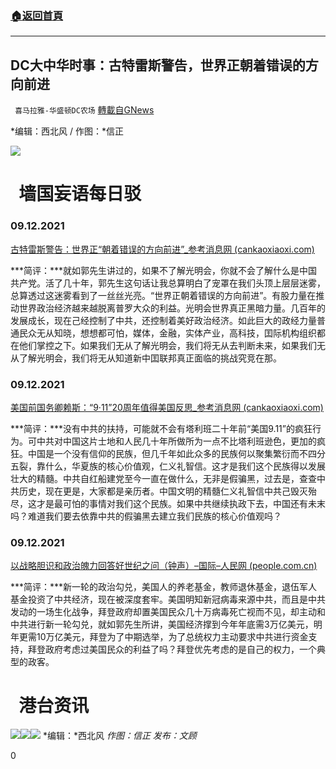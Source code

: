 ###  [:house:返回首頁](https://github.com/ourhimalayas/txt)
---


## DC大中华时事：古特雷斯警告，世界正朝着错误的方向前进
` 喜马拉雅-华盛顿DC农场` [轉載自GNews](https://gnews.org/zh-hans/1527517/)

*编辑：西北风 / 作图：*信正

![](http://himalayawashingtondc.org/wp-content/uploads/2021/08/ScreenShot-2021-08-01-at-17.25.09@2x.png)

#   墙国妄语每日驳

### **0**9.12.2021

[古特雷斯警告：世界正“朝着错误的方向前进”\_参考消息网 (cankaoxiaoxi.com)](http://m.cankaoxiaoxi.com/world/20210911/2453622.shtml)

***简评：***就如郭先生讲过的，如果不了解光明会，你就不会了解什么是中国共产党。活了几十年，郭先生这句话让我总算明白了宠罩在我们头顶上层层迷雾，总算透过这迷雾看到了一丝丝光亮。“世界正朝着错误的方向前进”。有股力量在推动世界政治经济越来越脱离普罗大众的利益。光明会世界真正黑暗力量。几百年的发展成长，现在己经控制了中共，还控制着美好政治经济。如此巨大的政经力量普通民众无从知晓，想想都可怕，媒体，金融，实体产业，高科技，囯际机构组织都在他们掌控之下。如果我们无从了解光明会，我们将无从去判断未来，如果我们无从了解光明会，我们将无从知道新中囯联邦真正面临的挑战究竞在那。

### 09.12.2021

[美国前国务卿赖斯：“9·11”20周年值得美国反思\_参考消息网 (cankaoxiaoxi.com)](http://m.cankaoxiaoxi.com/column/20210911/2453610.shtml)

***简评：***没有中共的扶持，可能就不会有塔利班二十年前“美国9.11”的疯狂行为。可中共对中国这片士地和人民几十年所做所为一点不比塔利班逊色，更加的疯狂。中国是一个没有信仰的民族，但几千年如此众多的民族何以聚集繁衍而不四分五裂，靠什么，华夏族的核心价值观，仁义礼智信。这才是我们这个民族得以发展壮大的精髓。中共自红船建党至今一直在做什么，无非是假骗黑，过去是，查查中共历史，现在更是，大家都是亲历者。中国文明的精髓仁义礼智信中共己毁灭殆尽，这才是最可怕的事情对我们这个民族。如果中共继续执政下去，中国还有未末吗？难道我们要去依靠中共的假骗黑去建立我们民族的核心价值观吗？

### 09.12.2021

[以战略胆识和政治魄力回答好世纪之问（钟声）–国际–人民网 (people.com.cn)](http://world.people.com.cn/n1/2021/0912/c1002-32224400.html)

***简评：***新一轮的政治勾兑，美国人的养老基金，教师退休基金，退伍军人基金投资了中共经济，现在被深度套牢。美国明知新冠病毒来源中共，而且是中共发动的一场生化战争，拜登政府却置美国民众几十万病毒死亡视而不见，却主动和中共进行新一轮勾兑，就如郭先生所讲，美国经济撑到今年年底需3万亿美元，明年更需10万亿美元，拜登为了中期选举，为了总统权力主动要求中共进行资金支持，拜登政府考虑过美国民众的利益了吗？拜登优先考虑的是自己的权力，一个典型的政客。

#   港台资讯
![](https://media.discordapp.net/attachments/858887785507323904/886463827015770182/image0.jpg?width=1040&amp;height=586)![](https://media.discordapp.net/attachments/858887785507323904/886463827321958410/image1.jpg?width=1040&amp;height=586)![](https://media.discordapp.net/attachments/858887785507323904/886463827321958410/image1.jpg?width=1040&amp;height=586)
*编辑：*西北风
*作图：信正
发布：文顾*

0
